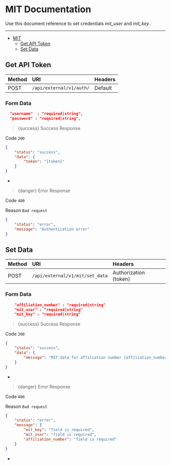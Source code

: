 # MIT Documentation

Use this document reference to set credentials *mit_user* and *mit_key*.

---

- [MIT](#MIT)
    - [Get API Token](#token)
    - [Set Data](#data)
	
<a name="token"></a>
## Get API Token

|Method|URI|Headers|
|:-|:-|:-|
|POST|`/api/external/v1/auth/`|Default|

### Form Data

```json
  "username"  : "required|string",
  "password" : "required|string",
```

> {success} Success Response

Code `200`

```json
{
    "status": "success",
    "data": {
        "token": "{token}"
    }
}
```

-

> {danger} Error Response

Code `400`

Reason `Bad request`

```json
{
    "status": "error",
    "message": "Authentication error"
}
```

<a name="data"></a>
## Set Data

|Method|URI|Headers|
|:-|:-|:-|
|POST|`/api/external/v1/mit/set_data`|Authorization {token}|

### Form Data

```json
	"affiliation_number" : "required|string"
	"mit_user" : "required|string"
	"mit_key" : "required|string"
```

> {success} Success Response

Code `200`

```json
{
    "status": "success",
    "data": {
        "message": "MIT data for affiliation number {affiliation_number} received successfully"
    }
}
```

-


> {danger} Error Response

Code `400`

Reason `Bad request`

```json
{
    "status": "error",
    "message": {
        "mit_key": "field is required",
        "mit_user": "field is required",
        "affiliation_number": "field is required"
    }
}
```
-